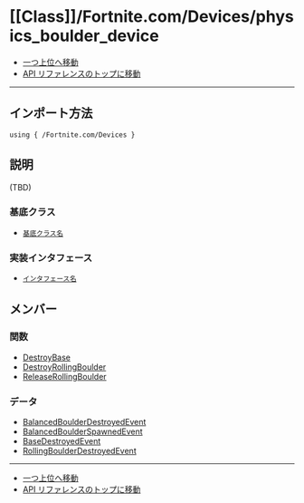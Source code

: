 # [[Class]]/Fortnite.com/Devices/physics_boulder_device

- [一つ上位へ移動](../main.md)
- [API リファレンスのトップに移動](../../../main.md)

---

## インポート方法

```verse
using { /Fortnite.com/Devices }
```

## 説明

(TBD)

### 基底クラス

- [`基底クラス名`]()

### 実装インタフェース

- [`インタフェース名`]()

## メンバー

### 関数

- [DestroyBase](./F_DestroyBase/main.md)
- [DestroyRollingBoulder](./F_DestroyRollingBoulder/main.md)
- [ReleaseRollingBoulder](./F_ReleaseRollingBoulder/main.md)

### データ

- [BalancedBoulderDestroyedEvent](./D_BalancedBoulderDestroyedEvent/main.md)
- [BalancedBoulderSpawnedEvent](./D_BalancedBoulderSpawnedEvent/main.md)
- [BaseDestroyedEvent](./D_BaseDestroyedEvent/main.md)
- [RollingBoulderDestroyedEvent](./D_RollingBoulderDestroyedEvent/main.md)

---

- [一つ上位へ移動](../main.md)
- [API リファレンスのトップに移動](../../../main.md)
